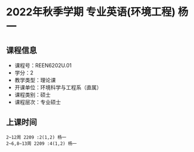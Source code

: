 # 2022年秋季学期 专业英语(环境工程) 杨一






## 课程信息

- 课程号：REEN6202U.01
- 学分：2
- 教学类型：理论课
- 开课单位：环境科学与工程系（直属）
- 课程类别：硕士
- 课程层次：专业硕士

## 上课时间

```
2~12周 2209 :2(1,2) 杨一
2~6,8~13周 2209 :4(1,2) 杨一
```

